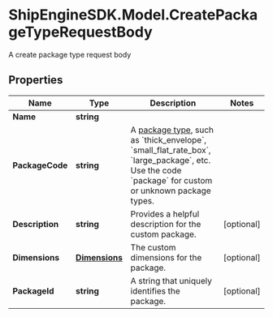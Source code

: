 # ShipEngineSDK.Model.CreatePackageTypeRequestBody
A create package type request body

## Properties

Name | Type | Description | Notes
------------ | ------------- | ------------- | -------------
**Name** | **string** |  | 
**PackageCode** | **string** | A [package type](https://www.shipengine.com/docs/reference/list-carrier-packages/), such as &#x60;thick_envelope&#x60;, &#x60;small_flat_rate_box&#x60;, &#x60;large_package&#x60;, etc.  Use the code &#x60;package&#x60; for custom or unknown package types.  | 
**Description** | **string** | Provides a helpful description for the custom package. | [optional] 
**Dimensions** | [**Dimensions**](Dimensions.md) | The custom dimensions for the package. | [optional] 
**PackageId** | **string** | A string that uniquely identifies the package. | [optional] 

